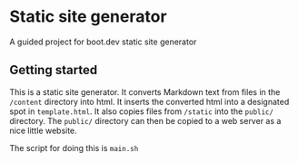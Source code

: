 # Static site generator
A guided project for boot.dev static site generator

## Getting started
This is a static site generator. It converts Markdown text from files in the `/content` directory into html. 
It inserts the converted html into a designated spot in `template.html`. It also copies files from `/static` into the `public/` directory.
The `public/` directory can then be copied to a web server as a nice little website.

The script for doing this is `main.sh`
